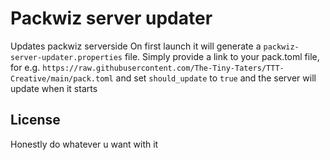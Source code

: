 # Packwiz server updater

Updates packwiz serverside
On first launch it will generate a `packwiz-server-updater.properties` file. Simply provide a link to your pack.toml file, for e.g. `https://raw.githubusercontent.com/The-Tiny-Taters/TTT-Creative/main/pack.toml` and set `should_update` to `true` and the server will update when it starts

## License

Honestly do whatever u want with it
